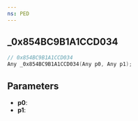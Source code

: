 ```yaml
---
ns: PED
---
```

## _0x854BC9B1A1CCD034

```c
// 0x854BC9B1A1CCD034
Any _0x854BC9B1A1CCD034(Any p0, Any p1);
```

## Parameters
* **p0**:
* **p1**:
